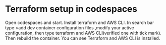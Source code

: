 # Terraform setup in codespaces

Open codespaces and start.
Install terraform and AWS CLI.
In search bar type >add dev container configuration files ,modify your active configuration, then type terraform and AWS CLI(verified one with tick mark). Then rebuild the container. You can see Terraform and AWS CLI is installed.


